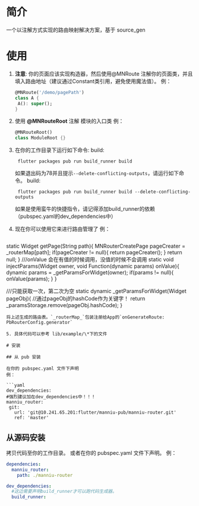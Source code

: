 # 简介

一个以注解方式实现的路由映射解决方案，基于 source_gen

# 使用

1. **注意**: 你的页面应该实现构造器，然后使用@MNRoute 注解你的页面类，并且填入路由地址（建议通过Constant类引用，避免使用魔法值）。
   例：

   ```Dart
   @MNRoute('/demo/pagePath')
   class A {
    A(): super();
   }
   ```

2. 使用 **@MNRouteRoot** 注解 模块的入口类
   例：

   ```Dart
   @MNRouteRoot()
   class ModuleRoot {}
   ```

3. 在你的工作目录下运行如下命令:
   build:

   ```shell
    flutter packages pub run build_runner build
   ```
   如果退出码为78并且提示`--delete-conflicting-outputs`，请运行如下命令。
   build:

   ```shell
    flutter packages pub run build_runner build --delete-conflicting-outputs
   ```
   如果是使用蛮牛的快捷指令，请记得添加build_runner的依赖（pubspec.yaml的dev_dependencies中）

4. 现在你可以使用它来进行路由管理了
   例：

   ```Dart
  static Widget getPage(String path){
    MNRouterCreatePage pageCreater = _routerMap[path];
    if(pageCreater != null){
      return pageCreater();
    }
    return null;
  }
  ///onValue 会在有值的时候调用，没值的时候不会调用
  static void injectParams(Widget owner, void Function(dynamic params) onValue){
    dynamic params = _getParamsForWidget(owner);
    if(params != null){
      onValue(params);
    }
  }

  ///只能获取一次，第二次为空
  static dynamic _getParamsForWidget(Widget pageObj){
    //通过pageObj的hashCode作为关键字！
    return _paramsStorage.remove(pageObj.hashCode);
  }
   ```
   将上述生成的路由表。`_routerMap_`包装注册给App的`onGenerateRoute: PbRouterConfig.generator`

5. 具体代码可以参考 lib/example/\*下的文件

# 安装

## 从 pub 安装

在你的 pubspec.yaml 文件下声明  
例：

```yaml
dev_dependencies:
  #强烈建议加在dev_dependencies中！！！
  manniu_router:
    git:
      url: 'git@10.241.65.201:flutter/manniu-pub/manniu-router.git'
      ref: 'master'
```

## 从源码安装

拷贝代码至你的工作目录。
或者在你的 pubspec.yaml 文件下声明。
例：

```yaml
dependencies:
  manniu_router:
    path: ./manniu-router

dev_dependencies:
  #这边需要声明build_runner才可以跑代码生成器。
  build_runner:
```
